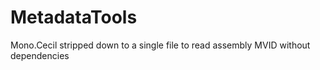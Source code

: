 # MetadataTools
Mono.Cecil stripped down to a single file to read assembly MVID without dependencies
